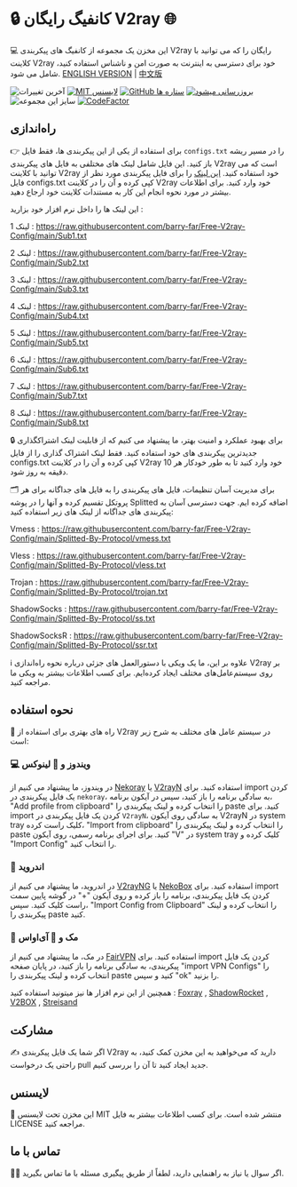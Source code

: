 # 🔒 کانفیگ رایگان V2ray 🌐
💻 این مخزن یک مجموعه از کانفیگ های پیکربندی V2ray رایگان را که می توانید با کلاینت V2ray خود برای دسترسی به اینترنت به صورت امن و ناشناس استفاده کنید، شامل می شود.
[ENGLISH VERSION](https://github.com/barry-far/Free-V2ray-Config) | [中文版](https://github.com/barry-far/Free-V2ray-Config/blob/main/Chinese-README.md)

![آخرین تغییرات](https://img.shields.io/github/last-commit/barry-far/Free-V2ray-Config.svg) [![MIT لایسنس](https://img.shields.io/badge/License-MIT-blue.svg)](https://lbesson.mit-license.org/) [![GitHub ستاره ها](https://img.shields.io/github/stars/barry-far/Free-V2ray-Config.svg)](https://github.com/barry-far/Free-V2ray-Config/stargazers) [![بروزرسانی میشود](https://github.com/barry-far/Free-V2ray-Config/actions/workflows/python-app.yml/badge.svg)](https://github.com/barry-far/Free-V2ray-Config/actions/workflows/python-app.yml) ![سایز این مجموعه](https://img.shields.io/github/repo-size/barry-far/Free-V2ray-Config) [![CodeFactor](https://www.codefactor.io/repository/github/barry-far/Free-V2ray-Config/badge)](https://www.codefactor.io/repository/github/barry-far/Free-V2ray-Config) 


## راه‌اندازی
👉 برای استفاده از یکی از این پیکربندی ها، فقط فایل `configs.txt` را در مسیر ریشه باز کنید. این فایل شامل لینک های مختلفی به فایل های پیکربندی V2ray است که می توانید با کلاینت V2ray خود استفاده کنید. [این لینک](https://raw.githubusercontent.com/barry-far/Free-V2ray-Config/main/All_Configs_Sub.txt) را برای فایل پیکربندی مورد نظر از فایل configs.txt کپی کرده و آن را در کلاینت V2ray خود وارد کنید. برای اطلاعات بیشتر در مورد نحوه انجام این کار به مستندات کلاینت خود ارجاع دهید.

این لینک ها را داخل نرم افزار خود بزارید :

لینک 1 : https://raw.githubusercontent.com/barry-far/Free-V2ray-Config/main/Sub1.txt

لینک 2 : https://raw.githubusercontent.com/barry-far/Free-V2ray-Config/main/Sub2.txt

لینک 3 : https://raw.githubusercontent.com/barry-far/Free-V2ray-Config/main/Sub3.txt

لینک 4 : https://raw.githubusercontent.com/barry-far/Free-V2ray-Config/main/Sub4.txt

لینک 5 : https://raw.githubusercontent.com/barry-far/Free-V2ray-Config/main/Sub5.txt

لینک 6 : https://raw.githubusercontent.com/barry-far/Free-V2ray-Config/main/Sub6.txt

لینک 7 : https://raw.githubusercontent.com/barry-far/Free-V2ray-Config/main/Sub7.txt

لینک 8 : https://raw.githubusercontent.com/barry-far/Free-V2ray-Config/main/Sub8.txt


🔒 برای بهبود عملکرد و امنیت بهتر، ما پیشنهاد می کنیم که از قابلیت لینک اشتراکگذاری جدیدترین پیکربندی های خود استفاده کنید. فقط لینک اشتراک گذاری را از فایل configs.txt کپی کرده و آن را در کلاینت V2ray خود وارد کنید تا به طور خودکار هر 10 دقیقه به روز شود.

🗂️ برای مدیریت آسان تنظیمات، فایل های پیکربندی را به فایل های جداگانه برای هر پروتکل تقسیم کرده و آنها را در پوشه Splitted اضافه کرده ایم. جهت دسترسی آسان به پیکربندی های جداگانه از لینک های زیر استفاده کنید:

Vmess : https://raw.githubusercontent.com/barry-far/Free-V2ray-Config/main/Splitted-By-Protocol/vmess.txt

Vless : https://raw.githubusercontent.com/barry-far/Free-V2ray-Config/main/Splitted-By-Protocol/vless.txt

Trojan : https://raw.githubusercontent.com/barry-far/Free-V2ray-Config/main/Splitted-By-Protocol/trojan.txt

ShadowSocks : https://raw.githubusercontent.com/barry-far/Free-V2ray-Config/main/Splitted-By-Protocol/ss.txt

ShadowSocksR : https://raw.githubusercontent.com/barry-far/Free-V2ray-Config/main/Splitted-By-Protocol/ssr.txt

ℹ️ علاوه بر این، ما یک ویکی با دستورالعمل های جزئی درباره نحوه راه‌اندازی V2ray بر روی سیستم‌عامل‌های مختلف ایجاد کرده‌ایم. برای کسب اطلاعات بیشتر به ویکی ما مراجعه کنید.

## نحوه استفاده
📲 راه های بهتری برای استفاده از V2ray در سیستم عامل های مختلف به شرح زیر است:
### 💻 ویندوز و 🐧 لینوکس
در ویندوز، ما پیشنهاد می کنیم از [Nekoray](https://github.com/MatsuriDayo/nekoray) یا [V2rayN](https://github.com/2dust/v2rayN) استفاده کنید. برای import کردن یک فایل پیکربندی در `nekoray`، به سادگی برنامه را باز کنید، سپس در آیکون برنامه، "Add profile from clipboard" را انتخاب کرده و لینک پیکربندی را paste کنید. برای import کردن یک فایل پیکربندی در `V2rayN`، به سادگی روی آیکون V2rayN در system tray کلیک راست کرده، "Import from clipboard" را انتخاب کرده و لینک پیکربندی را paste کنید. برای اجرای برنامه رسمی، روی آیکون "V" در system tray کلیک کرده و "Import Config" را انتخاب کنید.
### 🤖 اندروید
در اندروید، ما پیشنهاد می کنیم از [V2rayNG](https://github.com/2dust/v2rayNG) یا [NekoBox](https://github.com/MatsuriDayo/NekoBoxForAndroid) استفاده کنید. برای import کردن یک فایل پیکربندی، برنامه را باز کرده و روی آیکون "+" در گوشه پایین سمت راست کلیک کنید. سپس، "Import Config from Clipboard" را انتخاب کرده و لینک پیکربندی را paste کنید.
### 🍎 مک و 📱 آی‌اواس
در مک، ما پیشنهاد می کنیم از [FairVPN](https://apps.apple.com/us/app/fair-vpn/id1533873488) استفاده کنید. برای import کردن یک فایل پیکربندی، به سادگی برنامه را باز کنید، در پایان صفحه "import VPN Configs" را انتخاب کرده و لینک پیکربندی را paste کنید و سپس "ok" را بزنید.

همچنین از این نرم افزار ها نیز میتونید استفاده کنید :  [Foxray](https://apps.apple.com/us/app/foxray/id6448898396) , [ShadowRocket](https://apps.apple.com/ca/app/shadowrocket/id932747118) , [V2BOX](https://apps.apple.com/us/app/v2box-v2ray-client/id6446814690) , [Streisand](https://apps.apple.com/us/app/streisand/id6450534064)

## مشارکت
✍️ اگر شما یک فایل پیکربندی V2ray دارید که می‌خواهید به این مخزن کمک کنید، به راحتی یک درخواست pull جدید ایجاد کنید تا آن را بررسی کنیم.

## لایسنس
📝 این مخزن تحت لایسنس MIT منتشر شده است. برای کسب اطلاعات بیشتر به فایل LICENSE مراجعه کنید.

## تماس با ما
🙋‍♀️ اگر سوال یا نیاز به راهنمایی دارید، لطفاً از طریق پیگیری مسئله با ما تماس بگیرید.

